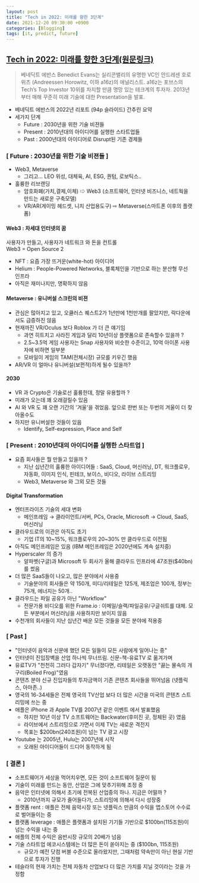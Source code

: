 ```yaml
---
layout: post
title: "Tech in 2022: 미래를 향한 3단계"
date: 2021-12-20 09:30:00 +0900
categories: [Blogging]
tags: [it, predict, future]
---
```


## [Tech in 2022: 미래를 향한 3단계(원문링크)](https://www.ben-evans.com/presentations)

> 베네딕트 에반스 Benedict Evans는 실리콘밸리의 유명한 VC인 안드레센 호로위츠 (Andreessen Horowitz, 이하 a16z)의 애널리스트. a16z는 포브스의 Tech’s Top Investor 10위를 차지할 만큼 명망 있는 테크계의 투자자. 2013년부터 매해 꾸준히 미래 기술에 대한 Presentation을 발표.

- 베네딕트 에반스의 2022년 리포트 (94p 슬라이드) 간추린 요약
- 세가지 단계
  - Future : 2030년을 위한 기술 비젼들
  - Present : 2010년대의 아이디어를 실행한 스타트업들
  - Past : 2000년대의 아이디어로 Disrupt된 기존 경제들

### [ Future : 2030년을 위한 기술 비젼들 ]

- Web3, Metaverse
  - 그리고... LEO 위성, 대체육, AI, ESG, 퀀텀, 로보틱스..
- 훌륭한 리브랜딩
  - 암호화폐(가치,결제,이체) ⇨ Web3 (소프트웨어, 인터넷 비즈니스, 네트웍을 만드는 새로운 구축모델)
  - VR/AR(게이밍 헤드셋, 니치 산업용도구) ⇨ Metaverse(스마트폰 이후의 플랫폼)

#### Web3 : 차세대 인터넷의 꿈

 사용자가 만들고, 사용자가 네트워크 와 돈을 컨트롤 <br> Web3 = Open Source 2
- NFT : 요즘 가장 뜨거운(white-hot) 아이디어
- Helium : People-Powered Networks, 블록체인을 기반으로 하는 분산형 무선 인프라
- 아직은 재미나지만, 명확하지 않음

#### Metaverse : 유니버설 스크린의 비젼

- 관심은 많아지고 있고, 오큘러스 퀘스트2가 1년만에 1천만개를 팔았지만, 락다운에서도 급증하진 않음
- 현재까진 VR/Oculus 보다 Roblox 가 더 큰 얘기임
  - 과연 히트치고 사라진 게임과 달리 10년이상 플랫폼으로 존속할수 있을까 ?
  - 2.5~3.5억 게임 사용자는 Snap 사용자와 비슷한 수준이고, 10억 아이폰 사용자에 비하면 일부분
  - 모바일이 게임의 TAM(전체시장) 규모를 키우긴 했음
- AR/VR 이 얼마나 유니버설(보편적)하게 될수 있을까?

#### 2030

- VR 과 Crypto은 기술로선 훌륭한데, 정말 유용할까 ?
- 미래가 오는데 꽤 오래걸릴수 있음
- AI 와 VR 도 꽤 오랜 기간의 '겨울'을 겪었음. 앞으로 한번 또는 두번의 겨울이 더 찾아올수도
- 하지만 유니버설한 것들이 있음
  - Identify, Self-expression, Place and Self

### [ Present : 2010년대의 아이디어를 실행한 스타트업 ]

- 요즘 회사들은 뭘 만들고 있을까 ?
  - 지난 십년간의 훌륭한 아이디어들 : SaaS, Cloud, 머신러닝, DT, 워크플로우, 자동화, 이미지 인식, 핀테크, 보이스, 비디오, 라이브 스트리밍
  - Web3, Metaverse 와 그외 모든 것들

#### Digital Transformation

- 엔터프라이즈 기술의 세대 변화
  - 메인프레임 → 클라이언트/서버, PCs, Oracle, Microsoft → Cloud, SaaS, 머신러닝
- 클라우드로의 이관은 아직도 초기
  - 기업 IT의 10~15%, 워크플로우의 20~30% 만 클라우드로 이전됨
- 아직도 메인프레임은 있음 (IBM 메인프레임은 2020년에도 계속 설치중)
- Hyperscaler 의 증가
  - 알파벳(구글)과 Microsoft 두 회사가 올해 클라우드 인프라에 47조원($40bn)를 썼음
- 더 많은 SaaS들이 나오고, 많은 분야에서 사용중
  - 기술분야의 회사들은 약 150개, 미디/리테일은 125개, 제조업은 100개, 정부는 75개, 에너지는 50개..
- 클라우드는 파일 공유가 아닌 "Workflow"
  - 전문가용 비디오를 위한 Frame.io : 이메일/슬랙/파일공유/구글쉬트를 대체. 모든 부분에서 머신러닝을 사용하지만 보이지 않음
- 수천개의 회사들이 지난 십년간 배운 모든 것들을 모든 분야에 적용중

### [ Past ]

- "인터넷이 음악과 신문에 했던 모든 일들이 모든 사람에게 일어나는 중"
- 인터넷이 진입장벽을 산업 하나씩 무너뜨림. 신문-책-유료TV 로 옮겨가며
- 유료TV가 "천천히 그러다 갑자기" 무너졌다면, 리테일은 오랫동안 "끓는 물속의 개구리(Boiled Frog)"였음
- 콘텐츠 분야 신규 진입자들의 투자금액이 기존 콘텐츠 회사들을 뛰어넘음 (넷플릭스, 아마존..)
- 영국의 16-34세들은 전체 영국의 TV산업 보다 더 많은 시간을 미국의 콘텐츠 스트리밍에 쓰는 중
- 애플은 iPhone 과 Apple TV를 2007년 같은 이벤트 에서 발표했음
  - 하지만 10년 이상 TV 소프트웨어는 Backwater(후미진 곳, 정체된 곳) 였음
  - 라이브에서 스트리밍으로 가면서 이제 TV는 새로운 격전지
  - 목표는 $200bn(240조원)이 넘는 TV 광고 시장
- Youtube 는 2005년, Hulu는 2007년에 시작
  - 오래된 아이디어들이 드디어 동작하게 됨

### [ 결론 ]

- 소프트웨어가 세상을 먹어치우면, 모든 것이 소프트웨어 질문이 됨
- 기술이 미래를 만드는 동안, 산업은 그에 맞추기위해 조정 중
- 음악은 인터넷에 의해서 초기에 전복된 산업중의 하나. 지금은 어떨까 ?
  - 2010년까지 규모가 줄어들다가, 스트리밍에 의해서 다시 성장중
- 플랫폼 rent : 애플은 전체 음악시장 또는 넷플릭스 만큼의 수익을 앱스토어 수수료로 벌어들이는 중
- 플랫폼 leverage : 애플은 플랫폼과 설치된 기기들 기반으로 $100bn(115조원)이 넘는 수익을 내는 중
- 애플의 전체 수익은 음반시장 규모의 20배가 넘음
- 기술 스타트업 에코시스템에는 더 많은 돈이 쏟아지는 중 ($100bn, 115조원)
  - 규모가 예전 닷컴 버블 수준으로 올라왔지만, 그때처럼 약속만이 아닌 현실 기반으로 투자가 진행
- 테슬라의 현재 가치는 전체 자동차 산업보다 더 많은 가치를 지닐 것이라는 것을 가정함
